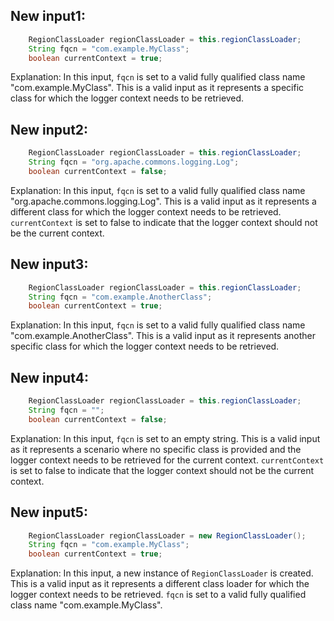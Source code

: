 ## New input1:
```java
    RegionClassLoader regionClassLoader = this.regionClassLoader;
    String fqcn = "com.example.MyClass";
    boolean currentContext = true;
```
Explanation: In this input, `fqcn` is set to a valid fully qualified class name "com.example.MyClass". This is a valid input as it represents a specific class for which the logger context needs to be retrieved.

## New input2:
```java
    RegionClassLoader regionClassLoader = this.regionClassLoader;
    String fqcn = "org.apache.commons.logging.Log";
    boolean currentContext = false;
```
Explanation: In this input, `fqcn` is set to a valid fully qualified class name "org.apache.commons.logging.Log". This is a valid input as it represents a different class for which the logger context needs to be retrieved. `currentContext` is set to false to indicate that the logger context should not be the current context.

## New input3:
```java
    RegionClassLoader regionClassLoader = this.regionClassLoader;
    String fqcn = "com.example.AnotherClass";
    boolean currentContext = true;
```
Explanation: In this input, `fqcn` is set to a valid fully qualified class name "com.example.AnotherClass". This is a valid input as it represents another specific class for which the logger context needs to be retrieved.

## New input4:
```java
    RegionClassLoader regionClassLoader = this.regionClassLoader;
    String fqcn = "";
    boolean currentContext = false;
```
Explanation: In this input, `fqcn` is set to an empty string. This is a valid input as it represents a scenario where no specific class is provided and the logger context needs to be retrieved for the current context. `currentContext` is set to false to indicate that the logger context should not be the current context.

## New input5:
```java
    RegionClassLoader regionClassLoader = new RegionClassLoader();
    String fqcn = "com.example.MyClass";
    boolean currentContext = true;
```
Explanation: In this input, a new instance of `RegionClassLoader` is created. This is a valid input as it represents a different class loader for which the logger context needs to be retrieved. `fqcn` is set to a valid fully qualified class name "com.example.MyClass".